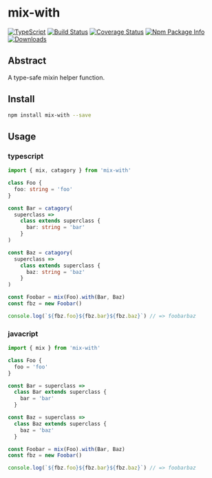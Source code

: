 # mix-with

[![TypeScript](https://img.shields.io/badge/lang-typescript-blue.svg)](https://www.tslang.cn/) [![Build Status](https://github.com/yusangeng/mix-with/workflows/test/badge.svg)](https://github.com/yusangeng/mix-with/actions?query=workflow%3Atest) [![Coverage Status](https://coveralls.io/repos/github/yusangeng/mix-with/badge.svg?branch=master)](https://coveralls.io/github/yusangeng/mix-with) [![Npm Package Info](https://badge.fury.io/js/mix-with.svg)](https://www.npmjs.com/package/mix-with) [![Downloads](https://img.shields.io/npm/dw/mix-with.svg?style=flat)](https://www.npmjs.com/package/mix-with)

## Abstract

A type-safe mixin helper function.

## Install

```bash
npm install mix-with --save
```

## Usage

### typescript

```ts
import { mix, catagory } from 'mix-with'

class Foo {
  foo: string = 'foo'
}

const Bar = catagory(
  superclass =>
    class extends superclass {
      bar: string = 'bar'
    }
)

const Baz = catagory(
  superclass =>
    class extends superclass {
      baz: string = 'baz'
    }
)

const Foobar = mix(Foo).with(Bar, Baz)
const fbz = new Foobar()

console.log(`${fbz.foo}${fbz.bar}${fbz.baz}`) // => foobarbaz
```

### javacript

```js
import { mix } from 'mix-with'

class Foo {
  foo = 'foo'
}

const Bar = superclass =>
  class Bar extends superclass {
    bar = 'bar'
  }

const Baz = superclass =>
  class Baz extends superclass {
    baz = 'baz'
  }

const Foobar = mix(Foo).with(Bar, Baz)
const fbz = new Foobar()

console.log(`${fbz.foo}${fbz.bar}${fbz.baz}`) // => foobarbaz
```
